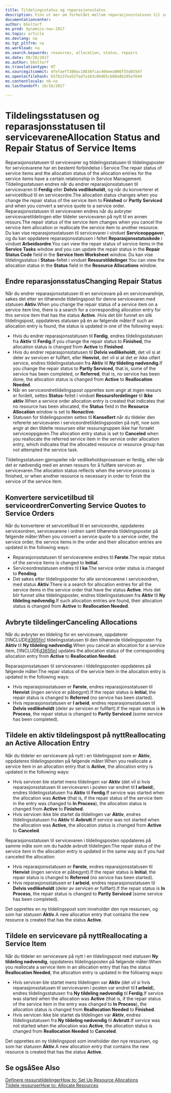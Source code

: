 ```yaml
---
title: Tildelingsstatus og reparasjonsstatus
description: Finn ut mer om forholdet mellom reparasjonsstatusen til servicevarer og tildelingsstatusen til tildelingspostene for dem.
documentationcenter: 
author: bholtorf
ms.prod: dynamics-nav-2017
ms.topic: article
ms.devlang: na
ms.tgt_pltfrm: na
ms.workload: na
ms.search.keywords: resources, allocation, status, repairs
ms.date: 08/28/2017
ms.author: bholtorf
ms.translationtype: HT
ms.sourcegitcommit: 4fefaef7380ac10836fcac404eea006f55d8556f
ms.openlocfilehash: b57b237ea527ad7a163c0bd65cb08e8b285ef644
ms.contentlocale: nb-no
ms.lasthandoff: 10/16/2017

---
```

# <a name="allocation-status-and-repair-status-of-service-items"></a><span data-ttu-id="d8508-103">Tildelingsstatusen og reparasjonsstatusen til servicevarene</span><span class="sxs-lookup"><span data-stu-id="d8508-103">Allocation Status and Repair Status of Service Items</span></span>
<span data-ttu-id="d8508-104">Reparasjonsstatusen til servicevarer og tildelingsstatusen til tildelingsposter for servicevarene har en bestemt forbindelse i Service.</span><span class="sxs-lookup"><span data-stu-id="d8508-104">The repair status of service items and the allocation status of the allocation entries for the service items have a certain relationship in Service Management.</span></span> <span data-ttu-id="d8508-105">Tildelingsstatusen endres når du endrer reparasjonsstatusen til servicevaren til **Ferdig** eller **Delvis vedlikeholdt**, og når du konverterer et servicetilbud til en serviceordre.</span><span class="sxs-lookup"><span data-stu-id="d8508-105">The allocation status changes when you change the repair status of the service item to **Finished** or **Partly Serviced** and when you convert a service quote to a service order.</span></span> <span data-ttu-id="d8508-106">Reparasjonsstatusen til servicevaren endres når du avbryter servicevaretildelingen eller tildeler servicevaren på nytt til en annen ressurs.</span><span class="sxs-lookup"><span data-stu-id="d8508-106">The repair status of the service item changes when you cancel the service item allocation or reallocate the service item to another resource.</span></span> <span data-ttu-id="d8508-107">Du kan vise reparasjonsstatusen til servicevarer i vinduet **Serviceoppgaver**, og du kan oppdatere reparasjonsstatusen i feltet **Reparasjonsstatuskode** i vinduet **Arbeidsordre**.</span><span class="sxs-lookup"><span data-stu-id="d8508-107">You can view the repair status of service items in the **Service Tasks** window and you can update the repair status in the **Repair Status Code** field in the **Service Item Worksheet** window.</span></span> <span data-ttu-id="d8508-108">Du kan vise tildelingsstatus i **Status**-feltet i vinduet **Ressurstildelinger**.</span><span class="sxs-lookup"><span data-stu-id="d8508-108">You can view the allocation status in the **Status** field in the **Resource Allocations** window.</span></span>  
  
## <a name="changing-repair-status"></a><span data-ttu-id="d8508-109">Endre reparasjonsstatus</span><span class="sxs-lookup"><span data-stu-id="d8508-109">Changing Repair Status</span></span>  
<span data-ttu-id="d8508-110">Når du endrer reparasjonsstatusen til en servicevare på en servicevarelinje, søkes det etter en tilhørende tildelingspost for denne servicevaren med statusen **Aktiv**.</span><span class="sxs-lookup"><span data-stu-id="d8508-110">When you change the repair status of a service item on a service item line, there is a search for a corresponding allocation entry for this service item that has the status **Active**.</span></span> <span data-ttu-id="d8508-111">Hvis det blir funnet en slik tildelingspost, oppdateres statusen på én av følgende måter:</span><span class="sxs-lookup"><span data-stu-id="d8508-111">If such an allocation entry is found, the status is updated in one of the following ways:</span></span>  
  
* <span data-ttu-id="d8508-112">Hvis du endrer reparasjonsstatusen til **Ferdig**, endres tildelingsstatusen fra **Aktiv** til **Ferdig**.</span><span class="sxs-lookup"><span data-stu-id="d8508-112">If you change the repair status to **Finished**, the allocation status is changed from **Active** to **Finished**.</span></span>  
* <span data-ttu-id="d8508-113">Hvis du endrer reparasjonsstatusen til **Delvis vedlikeholdt**, det vil si at deler av servicen er fullført, eller **Henvist**, det vil si at det er ikke utført service, endres tildelingsstatusen fra **Aktiv** til **Ny tildeling nødvendig**.</span><span class="sxs-lookup"><span data-stu-id="d8508-113">If you change the repair status to **Partly Serviced**, that is, some of the service has been completed, or **Referred**, that is, no service has been done, the allocation status is changed from **Active** to **Reallocation Needed**.</span></span>  
* <span data-ttu-id="d8508-114">Når en serviceordretildelingspost opprettes som angir at ingen ressurs er fordelt, settes **Status**-feltet i vinduet **Ressursfordelinger** til **Ikke aktiv**.</span><span class="sxs-lookup"><span data-stu-id="d8508-114">When a service order allocation entry is created that indicates that no resource has been allocated, the **Status** field in the **Resource Allocation** window is set to **Nonactive**.</span></span>  
* <span data-ttu-id="d8508-115">Statusen for tildelingsposten settes til **Kansellert** når du tildeler den refererte servicevaren i serviceordretildelingsposten på nytt, noe som angir at den tildelte ressursen eller ressursgruppen ikke har forsøkt serviceoppgaven.</span><span class="sxs-lookup"><span data-stu-id="d8508-115">The allocation entry status is set to **Canceled** when you reallocate the referred service item in the service order allocation entry, which indicates that the allocated resource or resource group has not attempted the service task.</span></span>  
  
<span data-ttu-id="d8508-116">Tildelingsstatusen gjenspeiler når vedlikeholdsprosessen er ferdig, eller når det er nødvendig med en annen ressurs for å fullføre servicen av servicevaren.</span><span class="sxs-lookup"><span data-stu-id="d8508-116">The allocation status reflects when the service process is finished, or when another resource is necessary in order to finish the service of the service item.</span></span>  
  
## <a name="converting-service-quotes-to-service-orders"></a><span data-ttu-id="d8508-117">Konvertere servicetilbud til serviceordrer</span><span class="sxs-lookup"><span data-stu-id="d8508-117">Converting Service Quotes to Service Orders</span></span>  
<span data-ttu-id="d8508-118">Når du konverterer et servicetilbud til en serviceordre, oppdateres serviceordren, servicevarene i ordren samt tilhørende tildelingsposter på følgende måter:</span><span class="sxs-lookup"><span data-stu-id="d8508-118">When you convert a service quote to a service order, the service order, the service items in the order and their allocation entries are updated in the following ways:</span></span>  
  
* <span data-ttu-id="d8508-119">Reparasjonsstatusen til servicevarene endres til **Første**.</span><span class="sxs-lookup"><span data-stu-id="d8508-119">The repair status of the service items is changed to **Initial**.</span></span>  
* <span data-ttu-id="d8508-120">Serviceordrestatusen endres til **I kø**.</span><span class="sxs-lookup"><span data-stu-id="d8508-120">The service order status is changed to **Pending**.</span></span>  
* <span data-ttu-id="d8508-121">Det søkes etter tildelingsposter for alle servicevarene i serviceordren, med status **Aktiv**.</span><span class="sxs-lookup"><span data-stu-id="d8508-121">There is a search for allocation entries for all the service items in the service order that have the status **Active**.</span></span> <span data-ttu-id="d8508-122">Hvis det blir funnet slike tildelingsposter, endres tildelingsstatusen fra **Aktiv** til **Ny tildeling nødvendig**.</span><span class="sxs-lookup"><span data-stu-id="d8508-122">If such allocation entries are found, their allocation status is changed from **Active** to **Reallocation Needed**.</span></span>  
  
## <a name="canceling-allocations"></a><span data-ttu-id="d8508-123">Avbryte tildelinger</span><span class="sxs-lookup"><span data-stu-id="d8508-123">Canceling Allocations</span></span>  
<span data-ttu-id="d8508-124">Når du avbryter en tildeling for en servicevare, oppdaterer [!INCLUDE[d365fin](includes/d365fin_md.md)] tildelingsstatusen til den tilhørende tildelingsposten fra **Aktiv** til **Ny tildeling nødvendig**.</span><span class="sxs-lookup"><span data-stu-id="d8508-124">When you cancel an allocation for a service item, [!INCLUDE[d365fin](includes/d365fin_md.md)] updates the allocation status of the corresponding allocation entry from **Active** to **Reallocation Needed**.</span></span>

<span data-ttu-id="d8508-125">Reparasjonsstatusen til servicevaren i tildelingsposten oppdateres på følgende måter:</span><span class="sxs-lookup"><span data-stu-id="d8508-125">The repair status of the service item in the allocation entry is updated in the following ways:</span></span>  
  
* <span data-ttu-id="d8508-126">Hvis reparasjonsstatusen er **Første**, endres reparasjonsstatusen til **Henvist** (ingen service er påbegynt).</span><span class="sxs-lookup"><span data-stu-id="d8508-126">If the repair status is **Initial**, the repair status is changed to **Referred** (no service has been started).</span></span>  
* <span data-ttu-id="d8508-127">Hvis reparasjonsstatusen er **I arbeid**, endres reparasjonsstatusen til **Delvis vedlikeholdt** (deler av servicen er fullført).</span><span class="sxs-lookup"><span data-stu-id="d8508-127">If the repair status is **In Process**, the repair status is changed to **Partly Serviced** (some service has been completed).</span></span>  
  
## <a name="reallocating-an-active-allocation-entry"></a><span data-ttu-id="d8508-128">Tildele en aktiv tildelingspost på nytt</span><span class="sxs-lookup"><span data-stu-id="d8508-128">Reallocating an Active Allocation Entry</span></span>  
<span data-ttu-id="d8508-129">Når du tildeler en servicevare på nytt i en tildelingspost som er **Aktiv**, oppdateres tildelingsposten på følgende måter:</span><span class="sxs-lookup"><span data-stu-id="d8508-129">When you reallocate a service item in an allocation entry that is **Active**, the allocation entry is updated in the following ways:</span></span>  
  
* <span data-ttu-id="d8508-130">Hvis servicen ble startet mens tildelingen var **Aktiv** (det vil si hvis reparasjonsstatusen til servicevaren i posten var endret til **I arbeid**), endres tildelingsstatusen fra **Aktiv** til **Ferdig**.</span><span class="sxs-lookup"><span data-stu-id="d8508-130">If service was started when the allocation was **Active** (that is, if the repair status of the service item in the entry was changed to **In Process**), the allocation status is changed from **Active** to **Finished**.</span></span>  
* <span data-ttu-id="d8508-131">Hvis servicen ikke ble startet da tildelingen var **Aktiv**, endres tildelingsstatusen fra **Aktiv** til **Avbrutt**.</span><span class="sxs-lookup"><span data-stu-id="d8508-131">If service was not started when the allocation was **Active**, the allocation status is changed from **Active** to **Canceled**.</span></span>  
  
<span data-ttu-id="d8508-132">Reparasjonsstatusen til servicevaren i tildelingsposten oppdateres på samme måte som om du hadde avbrutt tildelingen:</span><span class="sxs-lookup"><span data-stu-id="d8508-132">The repair status of the service item in the allocation entry is updated in the same way as if you had canceled the allocation:</span></span>  
  
* <span data-ttu-id="d8508-133">Hvis reparasjonsstatusen er **Første**, endres reparasjonsstatusen til **Henvist** (ingen service er påbegynt).</span><span class="sxs-lookup"><span data-stu-id="d8508-133">If the repair status is **Initial**, the repair status is changed to **Referred** (no service has been started).</span></span>  
* <span data-ttu-id="d8508-134">Hvis reparasjonsstatusen er **I arbeid**, endres reparasjonsstatusen til **Delvis vedlikeholdt** (deler av servicen er fullført).</span><span class="sxs-lookup"><span data-stu-id="d8508-134">If the repair status is **In Process**, the repair status is changed to **Partly Serviced** (some service has been completed).</span></span>  
  
<span data-ttu-id="d8508-135">Det opprettes en ny tildelingspost som inneholder den nye ressursen, og som har statusen **Aktiv**.</span><span class="sxs-lookup"><span data-stu-id="d8508-135">A new allocation entry that contains the new resource is created that has the status **Active**.</span></span>  
  
## <a name="reallocating-a-service-item"></a><span data-ttu-id="d8508-136">Tildele en servicevare på nytt</span><span class="sxs-lookup"><span data-stu-id="d8508-136">Reallocating a Service Item</span></span>  
<span data-ttu-id="d8508-137">Når du tildeler en servicevare på nytt i en tildelingspost med statusen **Ny tildeling nødvendig**, oppdateres tildelingsposten på følgende måter:</span><span class="sxs-lookup"><span data-stu-id="d8508-137">When you reallocate a service item in an allocation entry that has the status **Reallocation Needed**, the allocation entry is updated in the following ways:</span></span>  
  
* <span data-ttu-id="d8508-138">Hvis servicen ble startet mens tildelingen var **Aktiv** (det vil si hvis reparasjonsstatusen til servicevaren i posten var endret til **I arbeid**), endres tildelingsstatusen fra **Ny tildeling nødvendig** til **Ferdig**.</span><span class="sxs-lookup"><span data-stu-id="d8508-138">If service was started when the allocation was **Active** (that is, if the repair status of the service item in the entry was changed to **In Process**), the allocation status is changed from **Reallocation Needed** to **Finished**.</span></span>  
* <span data-ttu-id="d8508-139">Hvis servicen ikke ble startet da tildelingen var **Aktiv**, endres tildelingsstatusen fra **Ny tildeling nødvendig** til **Avbrutt**.</span><span class="sxs-lookup"><span data-stu-id="d8508-139">If service was not started when the allocation was **Active**, the allocation status is changed from **Reallocation Needed** to **Canceled**.</span></span>  
  
<span data-ttu-id="d8508-140">Det opprettes en ny tildelingspost som inneholder den nye ressursen, og som har statusen **Aktiv**.</span><span class="sxs-lookup"><span data-stu-id="d8508-140">A new allocation entry that contains the new resource is created that has the status **Active**.</span></span>  
  
## <a name="see-also"></a><span data-ttu-id="d8508-141">Se også</span><span class="sxs-lookup"><span data-stu-id="d8508-141">See Also</span></span>  
[<span data-ttu-id="d8508-142">Definere ressurstildelinger</span><span class="sxs-lookup"><span data-stu-id="d8508-142">How to: Set Up Resource Allocations</span></span>](service-how-setup-resource-allocation.md)  
[<span data-ttu-id="d8508-143">Tildele ressurser</span><span class="sxs-lookup"><span data-stu-id="d8508-143">How to: Allocate Resources</span></span>](service-how-to-allocate-resources.md)  



